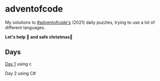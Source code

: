 # adventofcode
My solutions to [#adventofcode's](https://adventofcode.com) (2021) daily puzzles, trying to use a lot of different languages.

**Let's help 🎅 and safe christmas🎄**

## Days

[Day 1](https://github.com/motschel123/adventofcode/tree/main/day1) using c

Day 2 using C#
